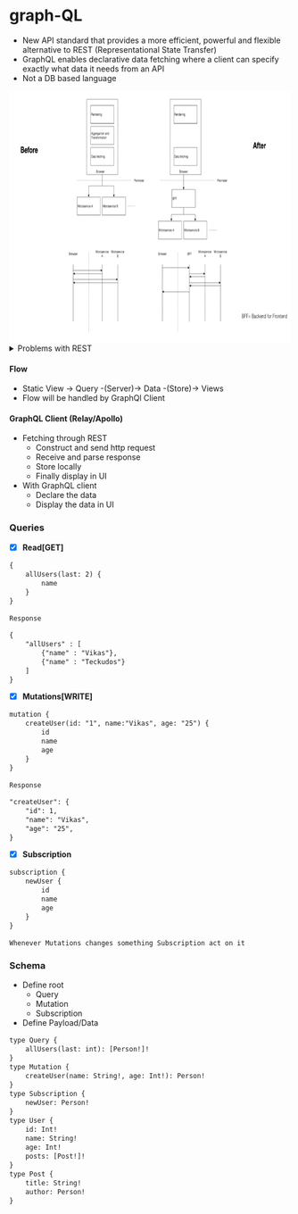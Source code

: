 # graph-QL

- New API standard that provides a more efficient, powerful and flexible alternative to REST (Representational State Transfer)
- GraphQL enables declarative data fetching where a client can specify exactly what data it needs from an API
- Not a DB based language
<img src="/images/diagram.png" width="800" height="450" />
<details>
    <summary>Problems with REST</summary>
    
    Multiple End points- Server and views coupled together
    Backend needs to be adjusted
    REST APIs have shown to be too inflexible to keep up with the rapidly changing requirements on the clients that access them
</details>

#### Flow

- Static View -> Query -(Server)-> Data -(Store)-> Views
- Flow will be handled by GraphQl Client

#### GraphQL Client (Relay/Apollo)

- Fetching through REST
  - Construct and send http request
  - Receive and parse response
  - Store locally
  - Finally display in UI
- With GraphQL client
  - Declare the data
  - Display the data in UI

### Queries

- [x] <b>Read[GET]</b>

```
{
    allUsers(last: 2) {
        name
    }
}
```

`Response`

```
{
    "allUsers" : [
        {"name" : "Vikas"},
        {"name" : "Teckudos"}
    ]
}
```

- [x] <b>Mutations[WRITE]</b>

```
mutation {
    createUser(id: "1", name:"Vikas", age: "25") {
        id
        name
        age
    }
}
```

`Response`

```
"createUser": {
    "id": 1,
    "name": "Vikas",
    "age": "25",
}
```

- [x] <b>Subscription</b>

```
subscription {
    newUser {
        id
        name
        age
    }
}
```

`Whenever Mutations changes something Subscription act on it`

### Schema

- Define root
  - Query
  - Mutation
  - Subscription
- Define Payload/Data

```
type Query {
    allUsers(last: int): [Person!]!
}
type Mutation {
    createUser(name: String!, age: Int!): Person!
}
type Subscription {
    newUser: Person!
}
type User {
    id: Int!
    name: String!
    age: Int!
    posts: [Post!]!
}
type Post {
    title: String!
    author: Person!
}
```
